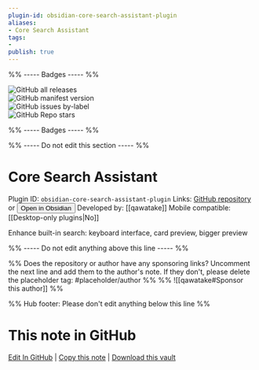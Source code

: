 ```yaml
---
plugin-id: obsidian-core-search-assistant-plugin
aliases:
- Core Search Assistant
tags: 
- 
publish: true
---
```


%% ----- Badges ----- %%

![GitHub all releases](https://img.shields.io/github/downloads/qawatake/obsidian-core-search-assistant-plugin/total?color=573E7A&logo=github&style=for-the-badge)   
![GitHub manifest version](https://img.shields.io/github/manifest-json/v/qawatake/obsidian-core-search-assistant-plugin?color=573E7A&logo=github&style=for-the-badge)   
![GitHub issues by-label](https://img.shields.io/github/issues/qawatake/obsidian-core-search-assistant-plugin/help%20wanted?color=573E7A&logo=github&style=for-the-badge)   
![GitHub Repo stars](https://img.shields.io/github/stars/qawatake/obsidian-core-search-assistant-plugin?color=573E7A&logo=github&style=for-the-badge)

%% ----- Badges ----- %%

%% ----- Do not edit this section ----- %%

# Core Search Assistant

Plugin ID: `obsidian-core-search-assistant-plugin`
Links: [GitHub repository](https://github.com/qawatake/obsidian-core-search-assistant-plugin) or [<button id=HH>Open in Obsidian</button>](obsidian://goto-plugin?id=obsidian-core-search-assistant-plugin)
Developed by: [[qawatake]]
Mobile compatible: [[Desktop-only plugins|No]]

Enhance built-in search: keyboard interface, card preview, bigger preview

%% ----- Do not edit anything above this line ----- %% 

%% Does the repository or author have any sponsoring links? Uncomment the next line and add them to the author's note. If they don't, please delete the placeholder tag: #placeholder/author %%
%% ![[qawatake#Sponsor this author]] %%

%% Hub footer: Please don't edit anything below this line %%

# This note in GitHub

<span class="git-footer">[Edit In GitHub](https://github.dev/obsidian-community/obsidian-hub/blob/main/02%20-%20Community%20Expansions/02.05%20All%20Community%20Expansions/Plugins/obsidian-core-search-assistant-plugin.md "git-hub-edit-note") | [Copy this note](https://raw.githubusercontent.com/obsidian-community/obsidian-hub/main/02%20-%20Community%20Expansions/02.05%20All%20Community%20Expansions/Plugins/obsidian-core-search-assistant-plugin.md "git-hub-copy-note") | [Download this vault](https://github.com/obsidian-community/obsidian-hub/archive/refs/heads/main.zip "git-hub-download-vault") </span>
